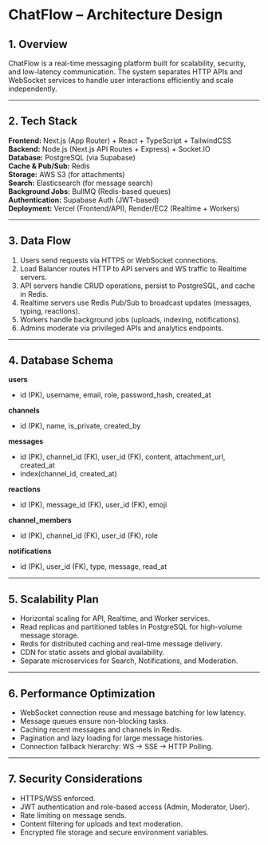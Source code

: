 
# ChatFlow – Architecture Design

## 1. Overview
ChatFlow is a real-time messaging platform built for scalability, security, and low-latency communication. The system separates HTTP APIs and WebSocket services to handle user interactions efficiently and scale independently.

---

## 2. Tech Stack
**Frontend:** Next.js (App Router) + React + TypeScript + TailwindCSS  
**Backend:** Node.js (Next.js API Routes + Express) + Socket.IO  
**Database:** PostgreSQL (via Supabase)  
**Cache & Pub/Sub:** Redis  
**Storage:** AWS S3 (for attachments)  
**Search:** Elasticsearch (for message search)  
**Background Jobs:** BullMQ (Redis-based queues)  
**Authentication:** Supabase Auth (JWT-based)  
**Deployment:** Vercel (Frontend/API), Render/EC2 (Realtime + Workers)

---

## 3. Data Flow
1. Users send requests via HTTPS or WebSocket connections.  
2. Load Balancer routes HTTP to API servers and WS traffic to Realtime servers.  
3. API servers handle CRUD operations, persist to PostgreSQL, and cache in Redis.  
4. Realtime servers use Redis Pub/Sub to broadcast updates (messages, typing, reactions).  
5. Workers handle background jobs (uploads, indexing, notifications).  
6. Admins moderate via privileged APIs and analytics endpoints.

---

## 4. Database Schema 

**users**  
- id (PK), username, email, role, password_hash, created_at  

**channels**  
- id (PK), name, is_private, created_by  

**messages**  
- id (PK), channel_id (FK), user_id (FK), content, attachment_url, created_at  
- index(channel_id, created_at)

**reactions**  
- id (PK), message_id (FK), user_id (FK), emoji  

**channel_members**  
- id (PK), channel_id (FK), user_id (FK), role  

**notifications**  
- id (PK), user_id (FK), type, message, read_at  

---

## 5. Scalability Plan
- Horizontal scaling for API, Realtime, and Worker services.  
- Read replicas and partitioned tables in PostgreSQL for high-volume message storage.  
- Redis for distributed caching and real-time message delivery.  
- CDN for static assets and global availability.  
- Separate microservices for Search, Notifications, and Moderation.

---

## 6. Performance Optimization
- WebSocket connection reuse and message batching for low latency.  
- Message queues ensure non-blocking tasks.  
- Caching recent messages and channels in Redis.  
- Pagination and lazy loading for large message histories.  
- Connection fallback hierarchy: WS → SSE → HTTP Polling.

---

## 7. Security Considerations
- HTTPS/WSS enforced.  
- JWT authentication and role-based access (Admin, Moderator, User).  
- Rate limiting on message sends.  
- Content filtering for uploads and text moderation.  
- Encrypted file storage and secure environment variables.

